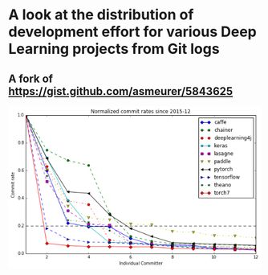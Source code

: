 # A look at the distribution of development effort for various Deep Learning projects from Git logs

## A fork of https://gist.github.com/asmeurer/5843625

![normalized_commits.png](normalized_commits.png)
